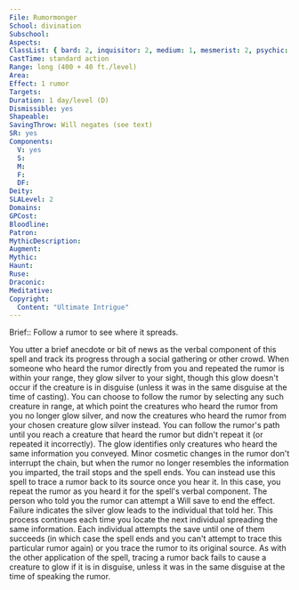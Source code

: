 ```yaml
---
File: Rumormonger
School: divination
Subschool: 
Aspects: 
ClassList: { bard: 2, inquisitor: 2, medium: 1, mesmerist: 2, psychic: 3 }
CastTime: standard action
Range: long (400 + 40 ft./level)
Area: 
Effect: 1 rumor
Targets: 
Duration: 1 day/level (D)
Dismissible: yes
Shapeable: 
SavingThrow: Will negates (see text)
SR: yes
Components:
  V: yes
  S: 
  M: 
  F: 
  DF: 
Deity: 
SLALevel: 2
Domains: 
GPCost: 
Bloodline: 
Patron: 
MythicDescription: 
Augment: 
Mythic: 
Haunt: 
Ruse: 
Draconic: 
Meditative: 
Copyright:
  Content: "Ultimate Intrigue"
---
```

Brief:: Follow a rumor to see where it spreads.

You utter a brief anecdote or bit of news as the verbal component of this spell and track its progress through a social gathering or other crowd. When someone who heard the rumor directly from you and repeated the rumor is within your range, they glow silver to your sight, though this glow doesn't occur if the creature is in disguise (unless it was in the same disguise at the time of casting). You can choose to follow the rumor by selecting any such creature in range, at which point the creatures who heard the rumor from you no longer glow silver, and now the creatures who heard the rumor from your chosen creature glow silver instead. You can follow the rumor's path until you reach a creature that heard the rumor but didn't repeat it (or repeated it incorrectly). The glow identifies only creatures who heard the same information you conveyed. Minor cosmetic changes in the rumor don't interrupt the chain, but when the rumor no longer resembles the information you imparted, the trail stops and the spell ends.  You can instead use this spell to trace a rumor back to its source once you hear it. In this case, you repeat the rumor as you heard it for the spell's verbal component. The person who told you the rumor can attempt a Will save to end the effect. Failure indicates the silver glow leads to the individual that told her. This process continues each time you locate the next individual spreading the same information. Each individual attempts the save until one of them succeeds (in which case the spell ends and you can't attempt to trace this particular rumor again) or you trace the rumor to its original source. As with the other application of the spell, tracing a rumor back fails to cause a creature to glow if it is in disguise, unless it was in the same disguise at the time of speaking the rumor.
